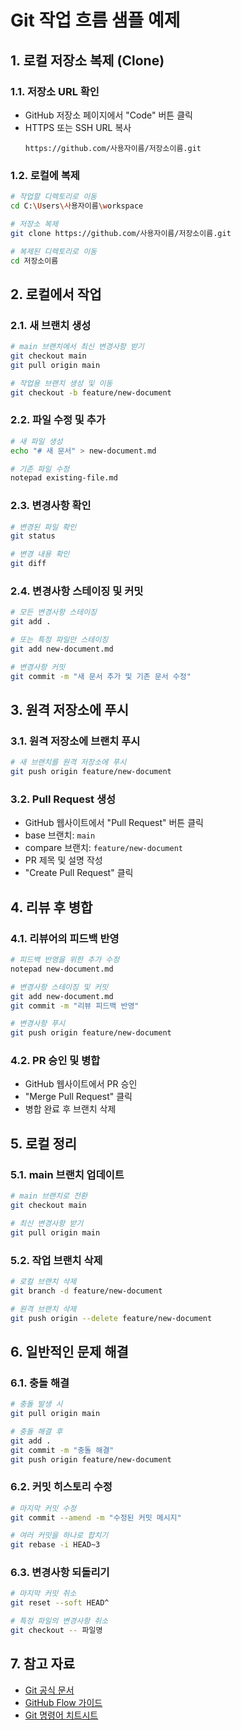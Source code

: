 # Git 작업 흐름 샘플 예제

## 1. 로컬 저장소 복제 (Clone)

### 1.1. 저장소 URL 확인
- GitHub 저장소 페이지에서 "Code" 버튼 클릭
- HTTPS 또는 SSH URL 복사
  ```
  https://github.com/사용자이름/저장소이름.git
  ```

### 1.2. 로컬에 복제
```bash
# 작업할 디렉토리로 이동
cd C:\Users\사용자이름\workspace

# 저장소 복제
git clone https://github.com/사용자이름/저장소이름.git

# 복제된 디렉토리로 이동
cd 저장소이름
```

## 2. 로컬에서 작업

### 2.1. 새 브랜치 생성
```bash
# main 브랜치에서 최신 변경사항 받기
git checkout main
git pull origin main

# 작업용 브랜치 생성 및 이동
git checkout -b feature/new-document
```

### 2.2. 파일 수정 및 추가
```bash
# 새 파일 생성
echo "# 새 문서" > new-document.md

# 기존 파일 수정
notepad existing-file.md
```

### 2.3. 변경사항 확인
```bash
# 변경된 파일 확인
git status

# 변경 내용 확인
git diff
```

### 2.4. 변경사항 스테이징 및 커밋
```bash
# 모든 변경사항 스테이징
git add .

# 또는 특정 파일만 스테이징
git add new-document.md

# 변경사항 커밋
git commit -m "새 문서 추가 및 기존 문서 수정"
```

## 3. 원격 저장소에 푸시

### 3.1. 원격 저장소에 브랜치 푸시
```bash
# 새 브랜치를 원격 저장소에 푸시
git push origin feature/new-document
```

### 3.2. Pull Request 생성
- GitHub 웹사이트에서 "Pull Request" 버튼 클릭
- base 브랜치: `main`
- compare 브랜치: `feature/new-document`
- PR 제목 및 설명 작성
- "Create Pull Request" 클릭

## 4. 리뷰 후 병합

### 4.1. 리뷰어의 피드백 반영
```bash
# 피드백 반영을 위한 추가 수정
notepad new-document.md

# 변경사항 스테이징 및 커밋
git add new-document.md
git commit -m "리뷰 피드백 반영"

# 변경사항 푸시
git push origin feature/new-document
```

### 4.2. PR 승인 및 병합
- GitHub 웹사이트에서 PR 승인
- "Merge Pull Request" 클릭
- 병합 완료 후 브랜치 삭제

## 5. 로컬 정리

### 5.1. main 브랜치 업데이트
```bash
# main 브랜치로 전환
git checkout main

# 최신 변경사항 받기
git pull origin main
```

### 5.2. 작업 브랜치 삭제
```bash
# 로컬 브랜치 삭제
git branch -d feature/new-document

# 원격 브랜치 삭제
git push origin --delete feature/new-document
```

## 6. 일반적인 문제 해결

### 6.1. 충돌 해결
```bash
# 충돌 발생 시
git pull origin main

# 충돌 해결 후
git add .
git commit -m "충돌 해결"
git push origin feature/new-document
```

### 6.2. 커밋 히스토리 수정
```bash
# 마지막 커밋 수정
git commit --amend -m "수정된 커밋 메시지"

# 여러 커밋을 하나로 합치기
git rebase -i HEAD~3
```

### 6.3. 변경사항 되돌리기
```bash
# 마지막 커밋 취소
git reset --soft HEAD^

# 특정 파일의 변경사항 취소
git checkout -- 파일명
```

## 7. 참고 자료
- [Git 공식 문서](https://git-scm.com/doc)
- [GitHub Flow 가이드](https://guides.github.com/introduction/flow/)
- [Git 명령어 치트시트](https://education.github.com/git-cheat-sheet-education.pdf) 